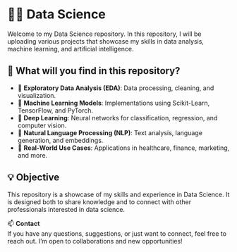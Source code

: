 # 🧑‍🔬 Data Science  

Welcome to my Data Science repository. In this repository, I will be uploading various projects that showcase my skills in data analysis, machine learning, and artificial intelligence.  

## 📌 What will you find in this repository?  
- 🔹 **Exploratory Data Analysis (EDA)**: Data processing, cleaning, and visualization.  
- 🔹 **Machine Learning Models**: Implementations using Scikit-Learn, TensorFlow, and PyTorch.  
- 🔹 **Deep Learning**: Neural networks for classification, regression, and computer vision.  
- 🔹 **Natural Language Processing (NLP)**: Text analysis, language generation, and embeddings.  
- 🔹 **Real-World Use Cases**: Applications in healthcare, finance, marketing, and more.  

## 💡 Objective  
This repository is a showcase of my skills and experience in Data Science. It is designed both to share knowledge and to connect with other professionals interested in data science.  

📫 **Contact**  
If you have any questions, suggestions, or just want to connect, feel free to reach out. I’m open to collaborations and new opportunities! 

